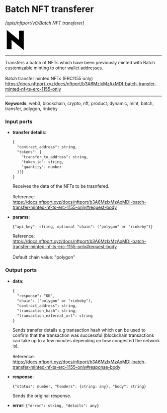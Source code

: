 # Batch NFT transferer

_[apis/nftport/v0/Batch NFT transferer]_

![icon](</assets/icons/352b98b2-6df6-4a21-93e1-a31cf5b9311d.png>)

---

Transfers a batch of NFTs which have been previously minted with Batch customizable minting to other wallet addresses.<br>
<br>
Batch transfer minted NFTs (ERC1155 only)<br>
https://docs.nftport.xyz/docs/nftport/b3A6MzIxMzAxMDI-batch-transfer-minted-nf-ts-erc-1155-only<br>

---

__Keywords__: web3, blockchain, crypto, nft, product, dynamic, mint, batch, transfer, polygon, rinkeby

### Input ports

* __transfer details__: 
    ```
    {
      "contract_address": string,
      "tokens": {
        "transfer_to_address": string,
        "token_id": string,
        "quantity": number
      }[]
    }
    ```

    Receives the data of the NFTs to be trasnfered.<br>
    <br>
    Reference:<br>
    https://docs.nftport.xyz/docs/nftport/b3A6MzIxMzAxMDI-batch-transfer-minted-nf-ts-erc-1155-only#request-body<br>


* __params__: 
    ```
    {"api_key": string, optional "chain": ("polygon" or "rinkeby")}
    ```

    Reference:<br>
    https://docs.nftport.xyz/docs/nftport/b3A6MzIxMzAxMDI-batch-transfer-minted-nf-ts-erc-1155-only#request-body<br>
    <br>
    Default chain value: "polygon"<br>

### Output ports

* __data__: 
    ```
    {
      "response": "OK",
      "chain": ("polygon" or "rinkeby"),
      "contract_address": string,
      "transaction_hash": string,
      "transaction_external_url": string
    }
    ```

    Sends transfer details e.g transaction hash which can be used to confirm that the transaction was successful (blockchain transactions can take up to a few minutes depending on how congested the network is).<br>
    <br>
    Reference:<br>
    https://docs.nftport.xyz/docs/nftport/b3A6MzIxMzAxMDI-batch-transfer-minted-nf-ts-erc-1155-only#response-body<br>


* __response__: 
    ```
    {"status": number, "headers": {string: any}, "body": string}
    ```

    Sends the original response.<br>


* __error__: ` {"error": string, "details": any} `

